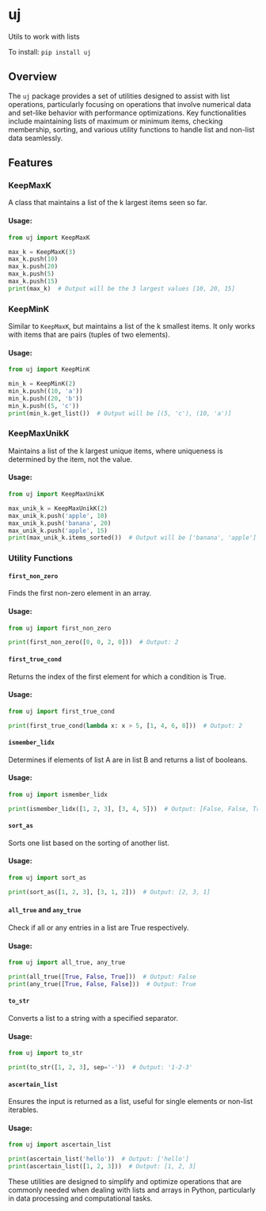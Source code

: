 # uj
Utils to work with lists

To install:	```pip install uj```

## Overview
The `uj` package provides a set of utilities designed to assist with list operations, particularly focusing on operations that involve numerical data and set-like behavior with performance optimizations. Key functionalities include maintaining lists of maximum or minimum items, checking membership, sorting, and various utility functions to handle list and non-list data seamlessly.

## Features

### KeepMaxK
A class that maintains a list of the k largest items seen so far.

#### Usage:
```python
from uj import KeepMaxK

max_k = KeepMaxK(3)
max_k.push(10)
max_k.push(20)
max_k.push(5)
max_k.push(15)
print(max_k)  # Output will be the 3 largest values [10, 20, 15]
```

### KeepMinK
Similar to `KeepMaxK`, but maintains a list of the k smallest items. It only works with items that are pairs (tuples of two elements).

#### Usage:
```python
from uj import KeepMinK

min_k = KeepMinK(2)
min_k.push((10, 'a'))
min_k.push((20, 'b'))
min_k.push((5, 'c'))
print(min_k.get_list())  # Output will be [(5, 'c'), (10, 'a')]
```

### KeepMaxUnikK
Maintains a list of the k largest unique items, where uniqueness is determined by the item, not the value.

#### Usage:
```python
from uj import KeepMaxUnikK

max_unik_k = KeepMaxUnikK(2)
max_unik_k.push('apple', 10)
max_unik_k.push('banana', 20)
max_unik_k.push('apple', 15)
print(max_unik_k.items_sorted())  # Output will be ['banana', 'apple']
```

### Utility Functions

#### `first_non_zero`
Finds the first non-zero element in an array.

#### Usage:
```python
from uj import first_non_zero

print(first_non_zero([0, 0, 2, 0]))  # Output: 2
```

#### `first_true_cond`
Returns the index of the first element for which a condition is True.

#### Usage:
```python
from uj import first_true_cond

print(first_true_cond(lambda x: x > 5, [1, 4, 6, 8]))  # Output: 2
```

#### `ismember_lidx`
Determines if elements of list A are in list B and returns a list of booleans.

#### Usage:
```python
from uj import ismember_lidx

print(ismember_lidx([1, 2, 3], [3, 4, 5]))  # Output: [False, False, True]
```

#### `sort_as`
Sorts one list based on the sorting of another list.

#### Usage:
```python
from uj import sort_as

print(sort_as([1, 2, 3], [3, 1, 2]))  # Output: [2, 3, 1]
```

#### `all_true` and `any_true`
Check if all or any entries in a list are True respectively.

#### Usage:
```python
from uj import all_true, any_true

print(all_true([True, False, True]))  # Output: False
print(any_true([True, False, False]))  # Output: True
```

#### `to_str`
Converts a list to a string with a specified separator.

#### Usage:
```python
from uj import to_str

print(to_str([1, 2, 3], sep='-'))  # Output: '1-2-3'
```

#### `ascertain_list`
Ensures the input is returned as a list, useful for single elements or non-list iterables.

#### Usage:
```python
from uj import ascertain_list

print(ascertain_list('hello'))  # Output: ['hello']
print(ascertain_list([1, 2, 3]))  # Output: [1, 2, 3]
```

These utilities are designed to simplify and optimize operations that are commonly needed when dealing with lists and arrays in Python, particularly in data processing and computational tasks.